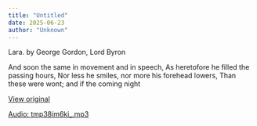 ```yaml
---
title: "Untitled"
date: 2025-06-23
author: "Unknown"
---
```


Lara. by George Gordon, Lord Byron

And soon the same in movement and in speech,
As heretofore he filled the passing hours,
Nor less he smiles, nor more his forehead lowers,
Than these were wont; and if the coming night

[View original](https://t.me/c/2696929880/353)


[Audio: tmp38im6ki_.mp3](files/tmp38im6ki_.mp3)